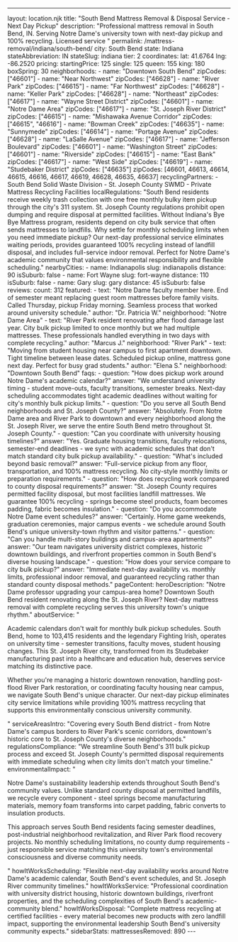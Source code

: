 ---
layout: location.njk
title: "South Bend Mattress Removal & Disposal Service - Next Day Pickup"
description: "Professional mattress removal in South Bend, IN. Serving Notre Dame's university town with next-day pickup and 100% recycling. Licensed service "
permalink: /mattress-removal/indiana/south-bend/
city: South Bend state: Indiana stateAbbreviation: IN stateSlug: indiana tier: 2 coordinates: lat: 41.6764 lng: -86.2520 pricing: startingPrice: 125 single: 125 queen: 155 king: 180 boxSpring: 30 neighborhoods: - name: "Downtown South Bend" zipCodes: ["46601"] - name: "Near Northwest" zipCodes: ["46628"] - name: "River Park" zipCodes: ["46615"] - name: "Far Northwest" zipCodes: ["46628"] - name: "Keller Park" zipCodes: ["46628"] - name: "Northeast" zipCodes: ["46617"] - name: "Wayne Street District" zipCodes: ["46601"] - name: "Notre Dame Area" zipCodes: ["46617"] - name: "St. Joseph River District" zipCodes: ["46615"] - name: "Mishawaka Avenue Corridor" zipCodes: ["46615", "46616"] - name: "Bowman Creek" zipCodes: ["46635"] - name: "Sunnymede" zipCodes: ["46614"] - name: "Portage Avenue" zipCodes: ["46628"] - name: "LaSalle Avenue" zipCodes: ["46617"] - name: "Jefferson Boulevard" zipCodes: ["46601"] - name: "Washington Street" zipCodes: ["46601"] - name: "Riverside" zipCodes: ["46615"] - name: "East Bank" zipCodes: ["46617"] - name: "West Side" zipCodes: ["46619"] - name: "Studebaker District" zipCodes: ["46635"] zipCodes: [46601, 46613, 46614, 46615, 46616, 46617, 46619, 46628, 46635, 46637] recyclingPartners: - South Bend Solid Waste Division - St. Joseph County SWMD - Private Mattress Recycling Facilities localRegulations: "South Bend residents receive weekly trash collection with one free monthly bulky item pickup through the city's 311 system. St. Joseph County regulations prohibit open dumping and require disposal at permitted facilities. Without Indiana's Bye Bye Mattress program, residents depend on city bulk service that often sends mattresses to landfills. Why settle for monthly scheduling limits when you need immediate pickup? Our next-day professional service eliminates waiting periods, provides guaranteed 100% recycling instead of landfill disposal, and includes full-service indoor removal. Perfect for Notre Dame's academic community that values environmental responsibility and flexible scheduling." nearbyCities: - name: Indianapolis slug: indianapolis distance: 90 isSuburb: false - name: Fort Wayne slug: fort-wayne distance: 110 isSuburb: false - name: Gary slug: gary distance: 45 isSuburb: false reviews: count: 312 featured: - text: "Notre Dame faculty member here. End of semester meant replacing guest room mattresses before family visits. Called Thursday, pickup Friday morning. Seamless process that worked around university schedule." author: "Dr. Patricia W." neighborhood: "Notre Dame Area" - text: "River Park resident renovating after flood damage last year. City bulk pickup limited to once monthly but we had multiple mattresses. These professionals handled everything in two days with complete recycling." author: "Marcus J." neighborhood: "River Park" - text: "Moving from student housing near campus to first apartment downtown. Tight timeline between lease dates. Scheduled pickup online, mattress gone next day. Perfect for busy grad students." author: "Elena S." neighborhood: "Downtown South Bend" faqs: - question: "How does pickup work around Notre Dame's academic calendar?" answer: "We understand university timing - student move-outs, faculty transitions, semester breaks. Next-day scheduling accommodates tight academic deadlines without waiting for city's monthly bulk pickup limits." - question: "Do you serve all South Bend neighborhoods and St. Joseph County?" answer: "Absolutely. From Notre Dame area and River Park to downtown and every neighborhood along the St. Joseph River, we serve the entire South Bend metro throughout St. Joseph County." - question: "Can you coordinate with university housing timelines?" answer: "Yes. Graduate housing transitions, faculty relocations, semester-end deadlines - we sync with academic schedules that don't match standard city bulk pickup availability." - question: "What's included beyond basic removal?" answer: "Full-service pickup from any floor, transportation, and 100% mattress recycling. No city-style monthly limits or preparation requirements." - question: "How does recycling work compared to county disposal requirements?" answer: "St. Joseph County requires permitted facility disposal, but most facilities landfill mattresses. We guarantee 100% recycling - springs become steel products, foam becomes padding, fabric becomes insulation." - question: "Do you accommodate Notre Dame event schedules?" answer: "Certainly. Home game weekends, graduation ceremonies, major campus events - we schedule around South Bend's unique university-town rhythm and visitor patterns." - question: "Can you handle multi-story buildings and campus-area apartments?" answer: "Our team navigates university district complexes, historic downtown buildings, and riverfront properties common in South Bend's diverse housing landscape." - question: "How does your service compare to city bulk pickup?" answer: "Immediate next-day availability vs. monthly limits, professional indoor removal, and guaranteed recycling rather than standard county disposal methods." pageContent: heroDescription: "Notre Dame professor upgrading your campus-area home? Downtown South Bend resident renovating along the St. Joseph River? Next-day mattress removal with complete recycling serves this university town's unique rhythm." aboutService: "<p>Academic calendars don't wait for monthly bulk pickup schedules. South Bend, home to 103,415 residents and the legendary Fighting Irish, operates on university time - semester transitions, faculty moves, student housing changes. This St. Joseph River city, transformed from its Studebaker manufacturing past into a healthcare and education hub, deserves service matching its distinctive pace.</p><p>Whether you're managing a historic downtown renovation, handling post-flood River Park restoration, or coordinating faculty housing near campus, we navigate South Bend's unique character. Our next-day pickup eliminates city service limitations while providing 100% mattress recycling that supports this environmentally conscious university community.</p>" serviceAreasIntro: "Covering every South Bend district - from Notre Dame's campus borders to River Park's scenic corridors, downtown's historic core to St. Joseph County's diverse neighborhoods." regulationsCompliance: "We streamline South Bend's 311 bulk pickup process and exceed St. Joseph County's permitted disposal requirements with immediate scheduling when city limits don't match your timeline." environmentalImpact: "<p>Notre Dame's sustainability leadership extends throughout South Bend's community values. Unlike standard county disposal at permitted landfills, we recycle every component - steel springs become manufacturing materials, memory foam transforms into carpet padding, fabric converts to insulation products.</p><p>This approach serves South Bend residents facing semester deadlines, post-industrial neighborhood revitalization, and River Park flood recovery projects. No monthly scheduling limitations, no county dump requirements - just responsible service matching this university town's environmental consciousness and diverse community needs.</p>" howItWorksScheduling: "Flexible next-day availability works around Notre Dame's academic calendar, South Bend's event schedules, and St. Joseph River community timelines." howItWorksService: "Professional coordination with university district housing, historic downtown buildings, riverfront properties, and the scheduling complexities of South Bend's academic-community blend." howItWorksDisposal: "Complete mattress recycling at certified facilities - every material becomes new products with zero landfill impact, supporting the environmental leadership South Bend's university community expects." sidebarStats: mattressesRemoved: 890 ---